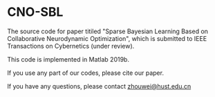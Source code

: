 # CNO-SBL
The source code for paper titiled "Sparse Bayesian Learning Based on Collaborative Neurodynamic Optimization", which is submitted to IEEE Transactions on Cybernetics (under review).

This code is implemented in Matlab 2019b. 

If you use any part of our codes, please cite our paper.  

If you have any questions, please contact zhouwei@hust.edu.cn
